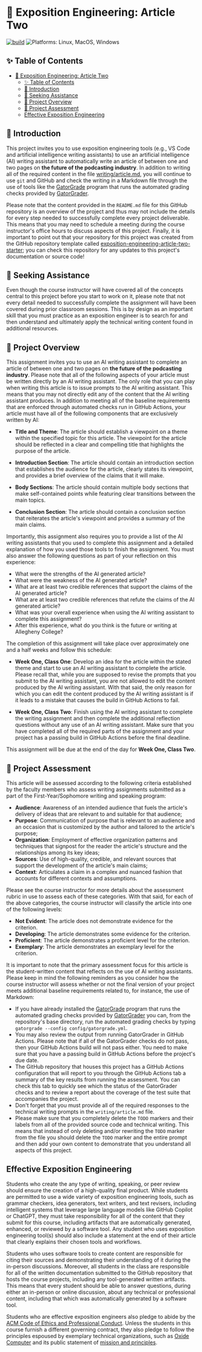 # 🎤 Exposition Engineering: Article Two

[![build](../../actions/workflows/build.yml/badge.svg)](../../actions/)
![Platforms: Linux, MacOS, Windows](https://img.shields.io/badge/Platform-Linux%20%7C%20MacOS%20%7C%20Windows-blue.svg)

## ✨ Table of Contents

<!---toc start-->

* [🎤 Exposition Engineering: Article Two](#-exposition-engineering-article-one)
  * [✨ Table of Contents](#-table-of-contents)
  * [🏁 Introduction](#-introduction)
  * [🤝 Seeking Assistance](#-seeking-assistance)
  * [🛫 Project Overview](#-project-overview)
  * [🐊 Project Assessment](#-project-assessment)
  * [Effective Exposition Engineering](#effective-exposition-engineering)

<!---toc end-->

## 🏁 Introduction

This project invites you to use exposition engineering tools (e.g., VS Code and
artificial intelligence writing assistants) to use an artificial intelligence
(AI) writing assistant to automatically write an article of between one and two
pages on **the future of the podcasting industry**. In addition to writing all
of the required content in the file [writing/article.md](writing/article.md),
you will continue to use `git` and GitHub and check the writing in a Markdown
file through the use of tools like the
[GatorGrade](https://github.com/GatorEducator/gatorgrade) program that runs the
automated grading checks provided by
[GatorGrader](https://github.com/GatorEducator/gatorgrader).

Please note that the content provided in the `README.md` file for this GitHub
repository is an overview of the project and thus may not include the details
for every step needed to successfully complete every project deliverable. This
means that you may need to schedule a meeting during the course instructor's
office hours to discuss aspects of this project. Finally, it is important to
point out that your repository for this project was created from the GitHub
repository template called
[exposition-engineering-article-two-starter](https://github.com/ExpositionEngineering/exposition-engineering-article-two-starter);
you can check this repository for any updates to this project's documentation
or source code!

## 🤝 Seeking Assistance

Even though the course instructor will have covered all of the concepts central
to this project before you start to work on it, please note that not every
detail needed to successfully complete the assignment will have been covered
during prior classroom sessions. This is by design as an important skill that
you must practice as an exposition engineer is to search for and then understand
and ultimately apply the technical writing content found in additional resources.

## 🛫 Project Overview

This assignment invites you to use an AI writing assistant to complete an
article of between one and two pages on **the future of the podcasting
industry**. Please note that all of the following aspects of your article must
be written directly by an AI writing assistant. The only role that you can play
when writing this article is to issue prompts to the AI writing assistant. This
means that you may not directly edit any of the content that the AI writing
assistant produces. In addition to meeting all of the baseline requirements
that are enforced through automated checks run in GitHub Actions, your article
must have all of the following components that are exclusively written by AI:

- **Title and Theme**: The article should establish a viewpoint on a theme
within the specified topic for this article. The viewpoint for the article
should be reflected in a clear and compelling title that highlights the purpose
of the article.

- **Introduction Section**: The article should contain an introduction section
that establishes the audience for the article, clearly states its viewpoint,
and provides a brief overview of the claims that it will make.

- **Body Sections**: The article should contain multiple body sections that
make self-contained points while featuring clear transitions between the main
topics.

- **Conclusion Section**: The article should contain a conclusion section that
reiterates the article's viewpoint and provides a summary of the main claims.

Importantly, this assignment also requires you to provide a list of the AI
writing assistants that you used to complete this assignment and a detailed
explanation of how you used those tools to finish the assignment. You must also
answer the following questions as part of your reflection on this experience:

- What were the strengths of the AI generated article?
- What were the weakness of the AI generated article?
- What are at least two credible references that support the claims of the AI generated article?
- What are at least two credible references that refute the claims of the AI generated article?
- What was your overall experience when using the AI writing assistant to complete this assignment?
- After this experience, what do you think is the future or writing at Allegheny College?

The completion of this assignment will take place over approximately one and a
half weeks and follow this schedule:

- **Week One, Class One**: Develop an idea for the article within the stated
theme and start to use an AI writing assistant to complete the article. Please
recall that, while you are supposed to revise the prompts that you submit to the
AI writing assistant, you are not allowed to edit the content produced by the AI
writing assistant. With that said, the only reason for which you can edit the
content produced by the AI writing assistant is if it leads to a mistake that
causes the build in GitHub Actions to fail.

- **Week One, Class Two**: Finish using the AI writing assistant to complete the
writing assignment and then complete the additional reflection questions without
any use of an AI writing assistant. Make sure that you have completed all of the
required parts of the assignment and your project has a passing build in GitHub
Actions before the final deadline.

This assignment will be due at the end of the day for **Week One, Class Two**.

## 🐊 Project Assessment

This article will be assessed according to the following criteria established
by the faculty members who assess writing assignments submitted as a part of
the First-Year/Sophomore writing and speaking program:

- **Audience**: Awareness of an intended audience that fuels the article's
delivery of ideas that are relevant to and suitable for that audience;
- **Purpose**: Communication of purpose that is relevant to an audience and an
occasion that is customized by the author and tailored to the article's
purpose;
- **Organization**: Employment of effective organization patterns and
techniques that signpost for the reader the article's structure and the
relationships among its key ideas;
- **Sources**: Use of high-quality, credible, and relevant sources that support
the development of the article's main claims;
- **Context**: Articulates a claim in a complex and nuanced fashion that
accounts for different contexts and assumptions.

Please see the course instructor for more details about the assessment rubric
in use to assess each of these categories. With that said, for each of the
above categories, the course instructor will classify the article into one of
the following levels:

- **Not Evident**: The article does not demonstrate evidence for the criterion.
- **Developing**: The article demonstrates some evidence for the criterion.
- **Proficient**: The article demonstrates a proficient level for the criterion.
- **Exemplary**: The article demonstrates an exemplary level for the criterion.

It is important to note that the primary assessment focus for this article is
the student-written content that reflects on the use of AI writing assistants.
Please keep in mind the following reminders as you consider how the course
instructor will assess whether or not the final version of your project meets
additional baseline requirements related to, for instance, the use of Markdown:

- If you have already installed the
[GatorGrade](https://github.com/GatorEducator/gatorgrade) program that runs the
automated grading checks provided by
[GatorGrader](https://github.com/GatorEducator/gatorgrader) you can, from the
repository's base directory, run the automated grading checks by typing
`gatorgrade --config config/gatorgrade.yml`.
- You may also review the output from running GatorGrader in GitHub Actions.
Please note that if all of the GatorGrader checks do not pass, then your GitHub
Actions build will not pass either. You need to make sure that you have a
passing build in GitHub Actions before the project's due date.
- The GitHub repository that houses this project has a GitHub Actions
configuration that will report to you through the GitHub Actions tab a summary
of the key results from running the assessment. You can check this tab to
quickly see which the status of the GatorGrader checks and to review a report
about the coverage of the test suite that accompanies the project.
- Don't forget that you must provide all of the required responses to the
technical writing prompts in the `writing/article.md` file.
- Please make sure that you completely delete the `TODO` markers and their
labels from all of the provided source code and technical writing. This means
that instead of only deleting and/or rewriting the `TODO` marker from the file
you should delete the `TODO` marker and the entire prompt and then add your own
content to demonstrate that you understand all aspects of this project.

## Effective Exposition Engineering

Students who create the any type of writing, speaking, or peer review should
ensure the creation of a high-quality final product. While students are
permitted to use a wide variety of exposition engineering tools, such as
grammar checkers, idea generators, text writers, and text revisers, including
intelligent systems that leverage large language models like GitHub Copilot or
ChatGPT, they must take responsibility for all of the content that they submit
for this course, including artifacts that are automatically generated,
enhanced, or reviewed by a software tool. Any student who uses exposition
engineering tool(s) should also include a statement at the end of their article
that clearly explains their chosen tools and workflows.

Students who uses software tools to create content are responsible for citing
their sources and demonstrating their understanding of it during the in-person
discussions. Moreover, all students in the class are responsible for all of the
written documentation submitted to the GitHub repository that hosts the course
projects, including any tool-generated written artifacts. This means that every
student should be able to answer questions, during either an in-person or
online discussion, about any technical or professional content, including that
which was automatically generated by a software tool.

Students who are effective exposition engineers also pledge to abide by the [ACM
Code of Ethics and Professional Conduct](https://www.acm.org/code-of-ethics).
Unless the students in this course furnish a different governing contract, they
also pledge to follow the principles espoused by exemplary technical
organizations, such as [Oxide Computer](https://oxide.computer/) and its public
statement of [mission and principles](https://oxide.computer/principles).
